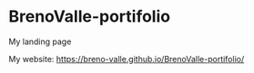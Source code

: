 # BrenoValle-portifolio
My landing page

My website: https://breno-valle.github.io/BrenoValle-portifolio/

